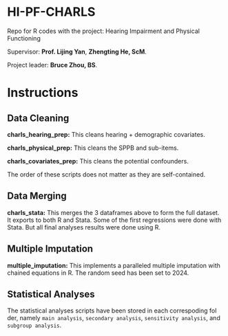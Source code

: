 # HI-PF-CHARLS

Repo for R codes with the project: Hearing Impairment and Physical Functioning

Supervisor: **Prof. Lijing Yan**, **Zhengting He, ScM**.

Project leader: **Bruce Zhou, BS**.

# Instructions

## Data Cleaning

**charls_hearing_prep:** This cleans hearing + demographic covariates.

**charls_physical_prep:** This cleans the SPPB and sub-items.

**charls_covariates_prep:** This cleans the potential confounders.

The order of these scripts does not matter as they are self-contained.

## Data Merging

**charls_stata:** This merges the 3 dataframes above to form the full
dataset. It exports to both R and Stata. Some of the first regressions
were done with Stata. But all final analyses results were done using R.

## Multiple Imputation

**multiple_imputation:** This implements a paralleled multiple imputation
with chained equations in R. The random seed has been set to 2024.

## Statistical Analyses

The statistical analyses scripts have been stored in each correspoding fol
der, namely `main analysis`, `secondary analysis`, `sensitivity analysis`,
and `subgroup analysis`.
